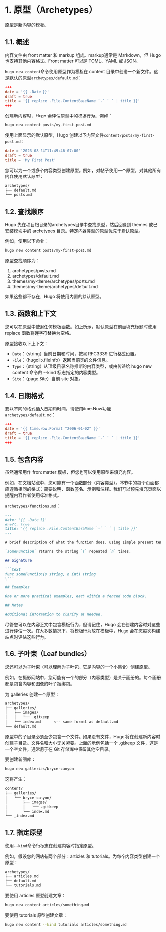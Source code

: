 # 1. 原型（Archetypes）
原型是新内容的模板。

## 1.1. 概述
内容文件由 front matter 和 markup 组成。markup通常是 Markdown，但 Hugo 也支持其他内容格式。Front matter 可以是 TOML、YAML 或 JSON。

`hugo new content`命令使用原型作为模板在 content 目录中创建一个新文件。这是默认的原型`archetypes/default.md`：

```toml
+++
date = '{{ .Date }}'
draft = true
title = '{{ replace .File.ContentBaseName `-` ` ` | title }}'
+++
```
创建新内容时，Hugo 会评估原型中的模板行为。例如：
```bash
hugo new content posts/my-first-post.md
```
使用上面显示的默认原型，Hugo 创建以下内容文件`content/posts/my-first-post.md`：
```toml
date = '2023-08-24T11:49:46-07:00'
draft = true
title = 'My First Post'
```
您可以为一个或多个内容类型创建原型。例如，对帖子使用一个原型，对其他所有内容使用默认原型：
```bash
archetypes/
├── default.md
└── posts.md
```

## 1.2. 查找顺序
Hugo 先在项目根目录的archetypes目录中查找原型，然后回退到 themes 或已安装模块中的 archetypes 目录。特定内容类型的原型优先于默认原型。

例如，使用以下命令：
```bash
hugo new content posts/my-first-post.md
```
原型查找顺序为：
1. archetypes/posts.md
2. archetypes/default.md
3. themes/my-theme/archetypes/posts.md
4. themes/my-theme/archetypes/default.md

如果这些都不存在，Hugo 将使用内置的默认原型。

## 1.3. 函数和上下文
您可以在原型中使用任何模板函数。如上所示，默认原型在前面填充标题时使用 replace 函数将连字符替换为空格。

原型接收以下上下文：
- `Date`：（string）当前日期和时间，按照 RFC3339 进行格式设置。
- `File`：（hugolib.fileInfo）返回当前页的文件信息。
- `Type`：（string）从顶级目录名称推断的内容类型，或由传递给 hugo new content 命令的 --kind 标志指定的内容类型。
- `Site`：（page.Site）当前 site 对象。

## 1.4. 日期格式
要以不同的格式插入日期和时间，请使用time.Now功能`archetypes/default.md`：
```toml
+++
date = '{{ time.Now.Format "2006-01-02" }}'
draft = true
title = '{{ replace .File.ContentBaseName `-` ` ` | title }}'
+++
```
## 1.5. 包含内容
虽然通常用作 front matter 模板，但您也可以使用原型来填充内容。

例如，在文档站点中，您可能有一个函数部分（内容类型）。本节中的每个页面都应遵循相同的格式：简要说明、函数签名、示例和注释。我们可以预先填充页面以提醒内容作者使用标准格式。

`archetypes/functions.md`：
```markdown
---
date: '{{ .Date }}'
draft: true
title: '{{ replace .File.ContentBaseName `-` ` ` | title }}'
---

A brief description of what the function does, using simple present tense in the third person singular form. For example:

`someFunction` returns the string `s` repeated `n` times.

## Signature

```text
func someFunction(s string, n int) string 
\```

## Examples

One or more practical examples, each within a fenced code block.

## Notes

Additional information to clarify as needed.
```
尽管您可以在内容正文中包含模板行为，但请记住，Hugo 会在创建内容时对这些进行评估一次。在大多数情况下，将模板行为放在模板中，Hugo 会在您每次构建站点时评估这些行为。

## 1.6. 子叶束（Leaf bundles）
您还可以为子叶束（可以理解为子叶包，它是内容的一个小集合）创建原型。

例如，在摄影网站中，您可能有一个的部分（内容类型）是关于画册的。每个画册都是包含内容和图像的叶子捆绑包。

为 galleries 创建一个原型：
```bash
archetypes/
├── galleries/
│   ├── images/
│   │   └── .gitkeep
│   └── index.md      <-- same format as default.md
└── default.md
```
原型中的子目录必须至少包含一个文件。如果没有文件，Hugo 将在创建新内容时创建子目录。文件名和大小无关紧要。上面的示例包括一个 .gitkeep 文件，这是一个空文件，通常用于在 Git 存储库中保留其他空目录。

要创建新图库：
```bash
hugo new galleries/bryce-canyon
```
这将产生：
```bash
content/
├── galleries/
│   └── bryce-canyon/
│       ├── images/
│       │   └── .gitkeep
│       └── index.md
└── _index.md
```

## 1.7. 指定原型
使用`--kind`命令行标志在创建内容时指定原型。

例如，假设您的网站有两个部分：articles 和 tutorials。为每个内容类型创建一个原型：
```bash
archetypes/
├── articles.md
├── default.md
└── tutorials.md
```
要使用 articles 原型创建文章：
```bash
hugo new content articles/something.md
```
要使用 tutorials 原型创建文章：
```bash
hugo new content --kind tutorials articles/something.md
```